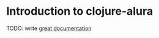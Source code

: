 # Introduction to clojure-alura

TODO: write [great documentation](http://jacobian.org/writing/what-to-write/)
